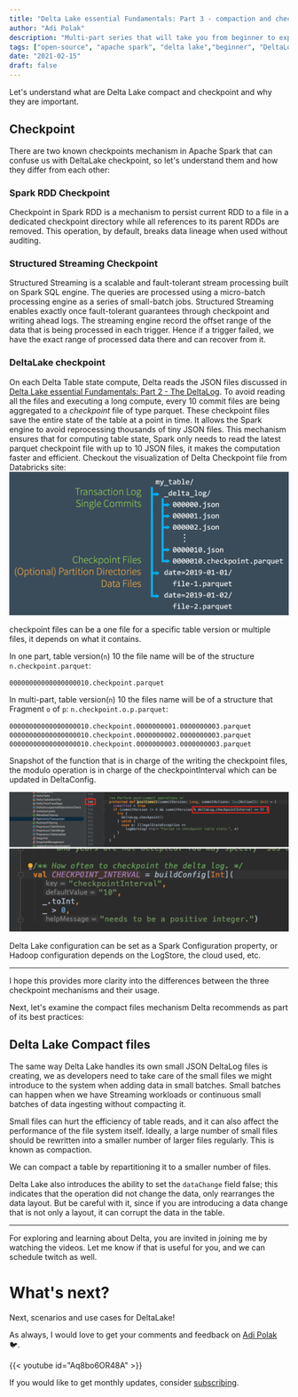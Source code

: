 ```yaml
---
title: "Delta Lake essential Fundamentals: Part 3 - compaction and checkpoint"
author: "Adi Polak"
description: "Multi-part series that will take you from beginner to expert in Delta Lake"
tags: ["open-source", "apache spark", "delta lake","beginner", "DeltaLog"]
date: "2021-02-15"
draft: false
---
```




Let's understand what are Delta Lake compact and checkpoint and why they are important.

## Checkpoint

  There are two known checkpoints mechanism in Apache Spark that can confuse us with DeltaLake checkpoint, so let's understand them and how they differ from each other:

  ### Spark RDD Checkpoint
   Checkpoint in Spark RDD is a mechanism to persist current RDD to a file in a dedicated checkpoint directory while all references to its parent RDDs are removed.
  This operation, by default, breaks data lineage when used without auditing.

  ### Structured Streaming Checkpoint 
  Structured Streaming is a scalable and fault-tolerant stream processing built on Spark SQL engine. The queries are processed using a micro-batch processing engine as a series of small-batch jobs. Structured Streaming enables exactly once fault-tolerant guarantees through checkpoint and writing ahead logs. The streaming engine record the offset range of the data that is being processed in each trigger. Hence if a trigger failed, we have the exact range of processed data there and can recover from it.

  ### DeltaLake checkpoint
  On each Delta Table state compute, Delta reads the JSON files discussed in [Delta Lake essential Fundamentals: Part 2 - The DeltaLog](https://blog.adipolak.com/post/delta-lake-essential-fundamentals-the-deltalog/). To avoid reading all the files and executing a long compute, every 10 commit files are being aggregated to a _checkpoint_ file of type parquet. These checkpoint files save the entire state of the table at a point in time. It allows the Spark engine to avoid reprocessing thousands of tiny JSON files. This mechanism ensures that for computing table state, Spark only needs to read the latest parquet checkpoint file with up to 10 JSON files, it makes the computation faster and efficient.
  Checkout the visualization of Delta Checkpoint file from Databricks site: <br>
  <img class="responsive" src="/images/Detla/checkpointfile.png" alt="drawing">

  checkpoint files can be a one file for a specific table version or multiple files, it depends on what it contains.

 In one part, table version(`n`) 10 the file name will be of the structure `n.checkpoint.parquet`:
```
00000000000000000010.checkpoint.parquet
```

In multi-part, table version(`n`) 10 the files name will be of a structure that Fragment `o` of `p`: `n.checkpoint.o.p.parquet`:
```
00000000000000000010.checkpoint.0000000001.0000000003.parquet
00000000000000000010.checkpoint.0000000002.0000000003.parquet
00000000000000000010.checkpoint.0000000003.0000000003.parquet
```

Snapshot of the function that is in charge of the writing the checkpoint files, the modulo operation is in charge of the checkpointInterval which can be updated in DeltaConfig.
<br>

<img class="responsive" src="/images/Detla/delta-lake-postcommit.png" alt="drawing">
<img class="responsive" src="/images/Detla/deltalake-interval-config.png" alt="drawing">


Delta Lake configuration can be set as a Spark Configuration property, or Hadoop configuration depends on the LogStore, the cloud used, etc.

  -------------------------------------------------------------------------------------------

  I hope this provides more clarity into the differences between the three checkpoint mechanisms and their usage.


Next, let's examine the compact files mechanism Delta recommends as part of its best practices:

## Delta Lake Compact files

The same way Delta Lake handles its own small JSON DeltaLog files is creating, we as developers need to take care of the small files we might introduce to the system when adding data in small batches. Small batches can happen when we have Streaming workloads or continuous small batches of data ingesting without compacting it.

Small files can hurt the efficiency of table reads, and it can also affect the performance of the file system itself. Ideally, a large number of small files should be rewritten into a smaller number of larger files regularly. This is known as compaction.

We can compact a table by repartitioning it to a smaller number of files. 

Delta Lake also introduces the ability to set the `dataChange` field false; this indicates that the operation did not change the data, only rearranges the data layout. But be careful with it, since if you are introducing a data change that is not only a layout, it can corrupt the data in the table.




------------------------------------------
For exploring and learning about Delta, you are invited in joining me by watching the videos. Let me know if that is useful for you, and we can schedule twitch as well.


# What's next?

Next, scenarios and use cases for DeltaLake! 

As always, I would love to get your comments and feedback on [Adi Polak](https://twitter.com/intent/follow?original_referer=http%3A%2F%2Flocalhost%3A1313%2F&ref_src=twsrc%5Etfw&region=follow_link&screen_name=AdiPolak&tw_p=followbutton) 🐦.


{{< youtube id="Aq8bo6OR48A" >}}



If you would like to get monthly updates, consider [subscribing](https://sub.adipolak.com/subscribe).











